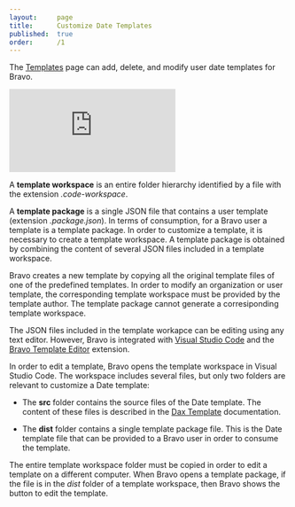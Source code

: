 ```yaml
---
layout:     page
title:      Customize Date Templates
published:  true
order:      /1
---
```


The [Templates](../../configuration/options.md#templates) page can add, delete, and modify user date templates for Bravo.

<div class="video-container">
    <iframe src="https://player.vimeo.com/video/763684375" frameborder="0" allow="autoplay; fullscreen; picture-in-picture" allowfullscreen></iframe>
</div>


A **template workspace** is an entire folder hierarchy identified by a file with the extension *.code-workspace*.

A **template package** is a single JSON file that contains a user template (extension *.package.json*). In terms of consumption, for a Bravo user a template is a template package. In order to customize a template, it is necessary to create a template workspace. A template package is obtained by combining the content of several JSON files included in a template workspace.

Bravo creates a new template by copying all the original template files of one of the predefined templates. In order to modify an organization or user template, the corresponding template workspace must be provided by the template author. The template package cannot generate a corresiponding template workspace.

The JSON files included in the template workapce can be editing using any text editor. However, Bravo is integrated with [Visual Studio Code](https://code.visualstudio.com/) and the [Bravo Template Editor](template-editor.md) extension. 

In order to edit a template, Bravo opens the template workspace in Visual Studio Code. The workspace includes several files, but only two folders are relevant to customize a Date template:
- The **src** folder contains the source files of the Date template. The content of these files is described in the [Dax Template](../../../dax-template/index.md) documentation.

- The **dist** folder contains a single template package file. This is the Date template file that can be provided to a Bravo user in order to consume the template.

The entire template workspace folder must be copied in order to edit a template on a different computer. When Bravo opens a template package, if the file is in the *dist* folder of a template workspace, then Bravo shows the button to edit the template.